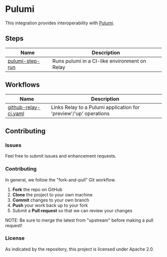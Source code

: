 # Pulumi

This integration provides interoperability with
[Pulumi](https://www.pulumi.com/).

## Steps

| Name | Description |
|------|-------------|
| [pulumi-step-run](steps/pulumi-step-run) | Runs pulumi in a CI-like environment on Relay |

## Workflows

| Name | Description |
|------|-------------|
| [github-relay-ci.yaml](https://github.com/relay-integrations/relay-pulumi/blob/master/workflows/github-relay-ci/github-relay-ci.yaml) | Links Relay to a Pulumi application for 'preview'/'up' operations |

## Contributing

### Issues

Feel free to submit issues and enhancement requests.

### Contributing

In general, we follow the "fork-and-pull" Git workflow.

 1. **Fork** the repo on GitHub
 2. **Clone** the project to your own machine
 3. **Commit** changes to your own branch
 4. **Push** your work back up to your fork
 5. Submit a **Pull request** so that we can review your changes

NOTE: Be sure to merge the latest from "upstream" before making a pull request!

### License

As indicated by the repository, this project is licensed under Apache 2.0.
